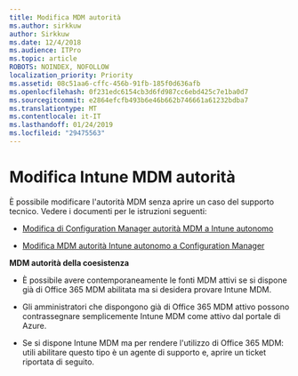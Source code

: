 ```yaml
---
title: Modifica MDM autorità
ms.author: sirkkuw
author: Sirkkuw
ms.date: 12/4/2018
ms.audience: ITPro
ms.topic: article
ROBOTS: NOINDEX, NOFOLLOW
localization_priority: Priority
ms.assetid: 08c51aa6-cffc-456b-91fb-185f0d636afb
ms.openlocfilehash: 0f231edc6154cb3d6fd987cc6ebd425c7e1ba0d7
ms.sourcegitcommit: e2864efcfb493b6e46b662b746661a61232bdba7
ms.translationtype: MT
ms.contentlocale: it-IT
ms.lasthandoff: 01/24/2019
ms.locfileid: "29475563"
---
```

# <a name="change-intune-mdm-authority"></a>Modifica Intune MDM autorità

È possibile modificare l'autorità MDM senza aprire un caso del supporto tecnico. Vedere i documenti per le istruzioni seguenti:
  
- [Modifica di Configuration Manager autorità MDM a Intune autonomo](https://docs.microsoft.com/sccm/mdm/deploy-use/migrate-change-mdm-authority)
    
- [Modifica MDM autorità Intune autonomo a Configuration Manager](https://docs.microsoft.com/sccm/mdm/deploy-use/change-mdm-authority)
    
 **MDM autorità della coesistenza**
  
- È possibile avere contemporaneamente le fonti MDM attivi se si dispone già di Office 365 MDM abilitata ma si desidera provare Intune MDM.
    
- Gli amministratori che dispongono già di Office 365 MDM attivo possono contrassegnare semplicemente Intune MDM come attivo dal portale di Azure.
    
- Se si dispone Intune MDM ma per rendere l'utilizzo di Office 365 MDM: utili abilitare questo tipo è un agente di supporto e, aprire un ticket riportata di seguito.
    

